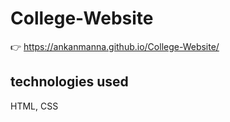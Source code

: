 # College-Website





👉  https://ankanmanna.github.io/College-Website/


<h2>technologies used</h2>
  HTML, CSS
